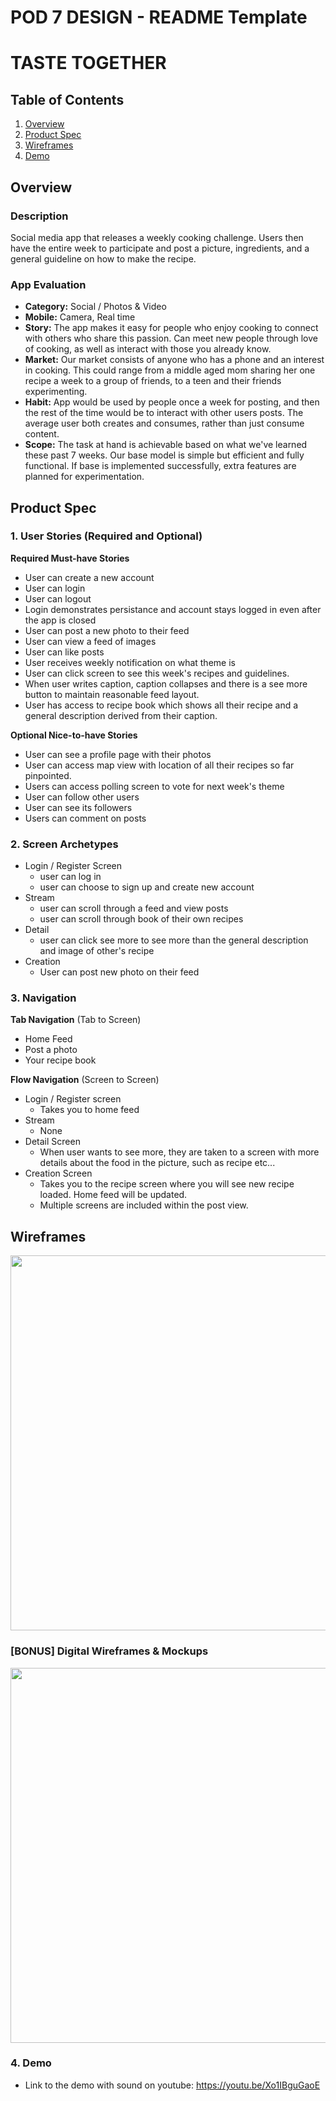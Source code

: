 POD 7 DESIGN - README Template
===

# TASTE TOGETHER

## Table of Contents
1. [Overview](#Overview)
1. [Product Spec](#Product-Spec)
1. [Wireframes](#Wireframes)
2. [Demo](#Demo)

## Overview
### Description
Social media app that releases a weekly cooking challenge. Users then have the entire week to participate and post a picture, ingredients, and a general guideline on how to make the recipe. 

### App Evaluation
- **Category:** Social / Photos & Video
- **Mobile:** Camera, Real time
- **Story:** The app makes it easy for people who enjoy cooking to connect with others who share this passion. Can meet new people through love of cooking, as well as interact with those you already know.
- **Market:** Our market consists of anyone who has a phone and an interest in cooking. This could range from a middle aged mom sharing her one recipe a week to a group of friends, to a teen and their friends experimenting.  
- **Habit:** App would be used by people once a week for posting, and then the rest of the time would be to interact with other users posts. The average user both creates and consumes, rather than just consume content. 
- **Scope:** The task at hand is achievable based on what we've learned these past 7 weeks. Our base model is simple but efficient and fully functional. If base is  implemented successfully, extra features are planned for experimentation. 

## Product Spec

### 1. User Stories (Required and Optional)

**Required Must-have Stories**

* User can create a new account
* User can login
* User can logout
* Login demonstrates persistance and account stays logged in even after the app is closed
* User can post a new photo to their feed
* User can view a feed of images
* User can like posts
* User receives weekly notification on what theme is
* User can click screen to see this week's recipes and guidelines. 
* When user writes caption, caption collapses and there is a see more button to maintain reasonable feed layout. 
* User has access to recipe book which shows all their recipe and a general description derived from their caption. 

**Optional Nice-to-have Stories**

* User can see a profile page with their photos
* User can access map view with location of all their recipes so far pinpointed. 
* Users can access polling screen to vote for next week's theme
* User can follow other users
* User can see its followers
* Users can comment on posts

### 2. Screen Archetypes

* Login / Register Screen
   * user can log in
   * user can choose to sign up and create new account
* Stream 
   * user can scroll through a feed and view posts
   * user can scroll through book of their own recipes
* Detail
    * user can click see more to see more than the general description  and image of other's recipe
* Creation
    * User can post new photo on their feed

### 3. Navigation

**Tab Navigation** (Tab to Screen)

* Home Feed
* Post a photo
* Your recipe book

**Flow Navigation** (Screen to Screen)

* Login / Register screen
    * Takes you to home feed
* Stream
    * None
* Detail Screen
    * When user wants to see more, they are taken to a screen with more details about the food in the picture, such as recipe etc...
* Creation Screen
    * Takes you to the recipe screen where you will see new recipe loaded. Home feed will be updated.
    * Multiple screens are included within the post view.

## Wireframes
<img src="https://github.com/taiboucodes/Taste-Together/blob/9b7f30f1c7a96a0e371904a3e0eac2a74f63f13c/images/Wireframes/drawn.jpg" width=600>

### [BONUS] Digital Wireframes & Mockups
<img src="https://github.com/taiboucodes/The-Tech-Titans/blob/0ee5eaab3fef7348efd53fb3b71d5b7afa4aaeeb/images/Wireframes/digital_wireframe.png" width=600>

### 4. Demo

* Link to the demo with sound on youtube: https://youtu.be/Xo1IBguGaoE

